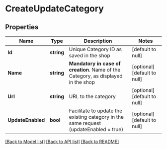 # CreateUpdateCategory

## Properties
Name | Type | Description | Notes
------------ | ------------- | ------------- | -------------
**Id** | **string** | Unique Category ID as saved in the shop  | [default to null]
**Name** | **string** | **Mandatory in case of creation**. Name of the Category, as displayed in the shop  | [optional] [default to null]
**Url** | **string** | URL to the category | [optional] [default to null]
**UpdateEnabled** | **bool** | Facilitate to update the existing category in the same request (updateEnabled &#x3D; true) | [optional] [default to null]

[[Back to Model list]](../README.md#documentation-for-models) [[Back to API list]](../README.md#documentation-for-api-endpoints) [[Back to README]](../README.md)


